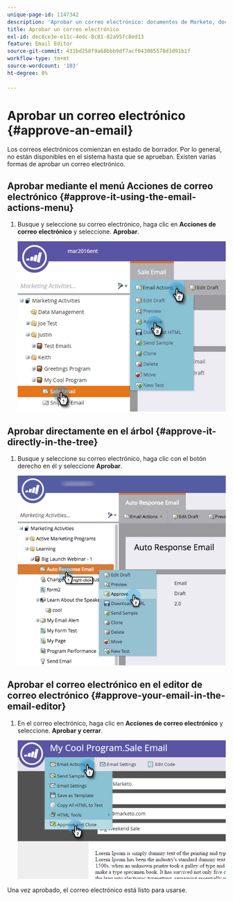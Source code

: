 ```yaml
---
unique-page-id: 1147342
description: 'Aprobar un correo electrónico: documentos de Marketo, documentación del producto'
title: Aprobar un correo electrónico
exl-id: dec8ce3e-e11c-4edc-8c81-82a95fc8ed13
feature: Email Editor
source-git-commit: 431bd258f9a68bbb9df7acf043085578d3d91b1f
workflow-type: tm+mt
source-wordcount: '103'
ht-degree: 0%

---
```


# Aprobar un correo electrónico {#approve-an-email}

Los correos electrónicos comienzan en estado de borrador. Por lo general, no están disponibles en el sistema hasta que se aprueban. Existen varias formas de aprobar un correo electrónico.

## Aprobar mediante el menú Acciones de correo electrónico {#approve-it-using-the-email-actions-menu}

1. Busque y seleccione su correo electrónico, haga clic en **Acciones de correo electrónico** y seleccione. **Aprobar**.

   ![](assets/one.png)

## Aprobar directamente en el árbol {#approve-it-directly-in-the-tree}

1. Busque y seleccione su correo electrónico, haga clic con el botón derecho en él y seleccione **Aprobar**.

   ![](assets/approveemail.png)

## Aprobar el correo electrónico en el editor de correo electrónico {#approve-your-email-in-the-email-editor}

1. En el correo electrónico, haga clic en **Acciones de correo electrónico** y seleccione. **Aprobar y cerrar**.

   ![](assets/three.png)

Una vez aprobado, el correo electrónico está listo para usarse.
